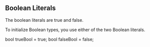 ## Boolean Literals
The boolean literals are true and false.

To initialize Boolean types, you use either of the two Boolean literals.

bool trueBool = true;
bool falseBool = false;
